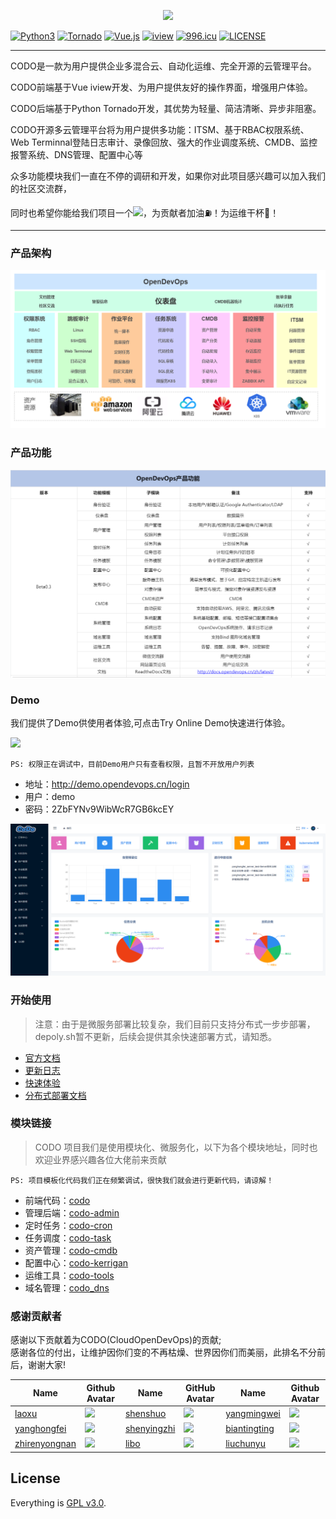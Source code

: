 <p align="center">
    <a href="http://www.opendevops.cn/">
        <img width="200" src="http://www.opendevops.cn/images/head_logo.png">
    </a>
</p>


[![Python3](https://img.shields.io/badge/Python-3.6-green.svg?style=plastic)](https://www.python.org/)
[![Tornado](https://img.shields.io/badge/Tornado-5.0-brightgreen.svg?style=plastic)](https://www.tornadoweb.org)
[![Vue.js](https://img.shields.io/badge/Vuejs-2.5-brightgreen.svg?style=plastic)](https://cn.vuejs.org)
[![iview](https://img.shields.io/badge/iview-3.2.0-blue.svg?style=plastic)](https://www.iviewui.com/)
[![996.icu](https://img.shields.io/badge/link-996.icu-red.svg)](https://996.icu)
[![LICENSE](https://img.shields.io/badge/license-Anti%20996-blue.svg)](https://github.com/996icu/996.ICU/blob/master/LICENSE)



----
CODO是一款为用户提供企业多混合云、自动化运维、完全开源的云管理平台。

CODO前端基于Vue iview开发、为用户提供友好的操作界面，增强用户体验。

CODO后端基于Python Tornado开发，其优势为轻量、简洁清晰、异步非阻塞。

CODO开源多云管理平台将为用户提供多功能：ITSM、基于RBAC权限系统、Web Terminnal登陆日志审计、录像回放、强大的作业调度系统、CMDB、监控报警系统、DNS管理、配置中心等

众多功能模块我们一直在不停的调研和开发，如果你对此项目感兴趣可以加入我们的社区交流群，

同时也希望你能给我们项目一个![](https://img.shields.io/github/stars/opendevops-cn/opendevops.svg)，为贡献者加油⛽️！为运维干杯🍻！

----

### 产品架构

![](docs/source/_static/images/project_arch.png)

### 产品功能

![](docs/source/_static/images/pro_fun_3.png)

### Demo
我们提供了Demo供使用者体验,可点击Try Online Demo快速进行体验。

<a href="https://demo.opendevops.cn/login" target="api_explorer">
  <img src="https://img.alicdn.com/tfs/TB12GX6zW6qK1RjSZFmXXX0PFXa-744-122.png" width="180" />
</a>

`PS: 权限正在调试中，目前Demo用户只有查看权限，且暂不开放用户列表`

- 地址：http://demo.opendevops.cn/login
- 用户：demo
- 密码：2ZbFYNv9WibWcR7GB6kcEY



![](docs/source/_static/images/codo_index.png)


### 开始使用

> 注意：由于是微服务部署比较复杂，我们目前只支持分布式一步步部署，depoly.sh暂不更新，后续会提供其余快速部署方式，请知悉。

- [官方文档](http://docs.opendevops.cn/zh/latest/)
- [更新日志](http://docs.opendevops.cn/zh/latest/change_log.html)
- [快速体验](https://demo.opendevops.cn/login)
- [分布式部署文档](http://docs.opendevops.cn/zh/latest/distributed_install.html)


### 模块链接
> CODO 项目我们是使用模块化、微服务化，以下为各个模块地址，同时也欢迎业界感兴趣各位大佬前来贡献

`PS: 项目模板化代码我们正在频繁调试，很快我们就会进行更新代码，请谅解！`
- 前端代码：[codo](https://github.com/opendevops-cn/codo)
- 管理后端：[codo-admin](https://github.com/opendevops-cn/codo-admin)
- 定时任务：[codo-cron](https://github.com/opendevops-cn/codo-cron)
- 任务调度：[codo-task](https://github.com/opendevops-cn/codo-task)
- 资产管理：[codo-cmdb](https://github.com/opendevops-cn/codo-cmdb)
- 配置中心：[codo-kerrigan](https://github.com/opendevops-cn/kerrigan)
- 运维工具：[codo-tools](https://github.com/opendevops-cn/codo-tools)
- 域名管理：[codo_dns](https://github.com/opendevops-cn/codo-dns)



### 感谢贡献者

感谢以下贡献着为CODO(CloudOpenDevOps)的贡献;  
感谢各位的付出，让维护因你们变的不再枯燥、世界因你们而美丽，此排名不分前后，谢谢大家!


|Name|Github Avatar|Name| GitHub Avatar                                                       | Name                                              | Github Avatar                                                       |
|---|---|---|---|---|---|
|[laoxu](https://github.com/rootman-xjj) |  ![](https://avatars1.githubusercontent.com/u/46043588?s=70&v=4) | [shenshuo](https://github.com/ss1917)  |  ![](https://avatars3.githubusercontent.com/u/20316110?s=70&v=4)  |  [yangmingwei](https://github.com/yangmv)  |  ![](https://avatars3.githubusercontent.com/u/18107515?s=70&v=4)  |
|[yanghongfei](https://github.com/yanghongfei)           |  ![](https://avatars3.githubusercontent.com/u/22789928?s=70&v=4)  |[shenyingzhi](https://github.com/shenyingzhi) |  ![](https://avatars0.githubusercontent.com/u/20352098?s=70&v=4)  |  [biantingting](https://github.com/biantingting94)  |  ![](https://avatars2.githubusercontent.com/u/32928032?s=70&v=4)  |
|[zhirenyongnan](https://github.com/Aaronzryn) | ![](https://avatars3.githubusercontent.com/u/35439838?s=70&v=4) | [libo](https://github.com/alexbolee) | ![](https://avatars0.githubusercontent.com/u/46021689?s=70&v=4) | [liuchunyu](https://github.com/liuchunyu007) | ![](https://avatars2.githubusercontent.com/u/49022863?s=70&v=4) |


## License

Everything is [GPL v3.0](https://www.gnu.org/licenses/gpl-3.0.html).
